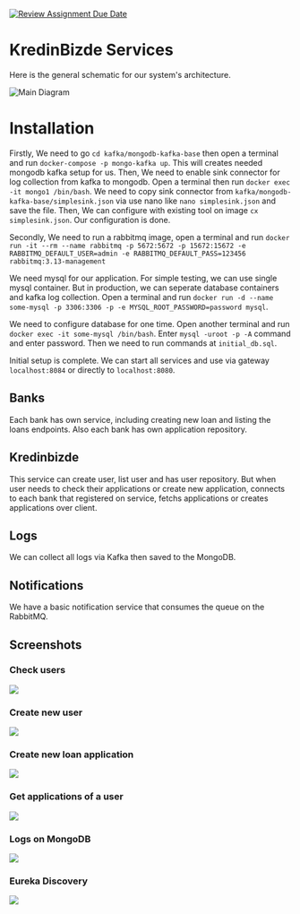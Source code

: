 [![Review Assignment Due Date](https://classroom.github.com/assets/deadline-readme-button-24ddc0f5d75046c5622901739e7c5dd533143b0c8e959d652212380cedb1ea36.svg)](https://classroom.github.com/a/t218cK-M)

# KredinBizde Services

Here is the general schematic for our system's architecture.

![Main Diagram](./image-files/maindiagram.svg)

# Installation

Firstly, We need to go `cd kafka/mongodb-kafka-base` then open a terminal and run `docker-compose -p mongo-kafka up`. 
This will creates needed mongodb kafka setup for us. 
Then, We need to enable sink connector for log collection from kafka to mongodb. Open a terminal then run `docker exec -it mongo1 /bin/bash`. 
We need to copy sink connector from `kafka/mongodb-kafka-base/simplesink.json` via use nano like `nano simplesink.json` and save the file.
Then, We can configure with existing tool on image `cx simplesink.json`. Our configuration is done.

Secondly, We need to run a rabbitmq image, open a terminal and run `docker run -it --rm --name rabbitmq -p 5672:5672 -p 15672:15672 -e RABBITMQ_DEFAULT_USER=admin -e RABBITMQ_DEFAULT_PASS=123456 rabbitmq:3.13-management`

We need mysql for our application. For simple testing, we can use single mysql container. But in production, we can seperate database containers and kafka log collection.
Open a terminal and run `docker run -d --name some-mysql -p 3306:3306 -p -e MYSQL_ROOT_PASSWORD=password mysql`.

We need to configure database for one time. Open another terminal and run `docker exec -it some-mysql /bin/bash`. 
Enter `mysql -uroot -p -A` command and enter password. 
Then we need to run commands at `initial_db.sql`.

Initial setup is complete. We can start all services and use via gateway `localhost:8084` or directly to `localhost:8080`.

## Banks
Each bank has own service, including creating new loan and listing the loans endpoints. Also each bank has own application repository.

## Kredinbizde
This service can create user, list user and has user repository. But when user needs to check their applications or create new application, connects to each bank that registered on service, fetchs applications or creates applications over client.

## Logs
We can collect all logs via Kafka then saved to the MongoDB.

## Notifications
We have a basic notification service that consumes the queue on the RabbitMQ. 

## Screenshots

### Check users
![](./image-files/ss0.png)

### Create new user
![](./image-files/ss1.png)

### Create new loan application
![](./image-files/ss2.png)

### Get applications of a user
![](./image-files/ss3.png)

### Logs on MongoDB
![](./image-files/mongologs.png)

### Eureka Discovery
![](./image-files/euraka.png)